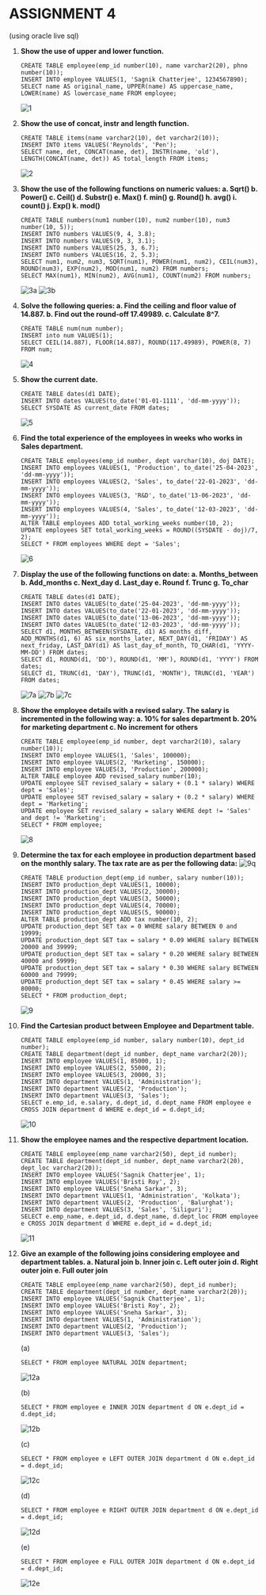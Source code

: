 # ASSIGNMENT 4

(using oracle live sql)

1. **Show the use of upper and lower function.**

   ```
   CREATE TABLE employee(emp_id number(10), name varchar2(20), phno number(10));
   INSERT INTO employee VALUES(1, 'Sagnik Chatterjee', 1234567890);
   SELECT name AS original_name, UPPER(name) AS uppercase_name, LOWER(name) AS lowercase_name FROM employee;
   ```
   ![1](https://github.com/GodPhoenix2003/SEM-5/assets/100948753/0eb9f091-3063-41f6-8cef-f9ce25ad887c)

2. **Show the use of concat, instr and length function.**

   ```
   CREATE TABLE items(name varchar2(10), det varchar2(10));
   INSERT INTO items VALUES('Reynolds', 'Pen');
   SELECT name, det, CONCAT(name, det), INSTR(name, 'old'), LENGTH(CONCAT(name, det)) AS total_length FROM items;
   ```
   ![2](https://github.com/GodPhoenix2003/SEM-5/assets/100948753/191ba3da-5313-4160-9230-a707ce056a46)

3. **Show the use of the following functions on numeric values:
   a. Sqrt()
   b. Power()
   c. Ceil()
   d. Substr()
   e. Max()
   f. min()
   g. Round()
   h. avg()
   i. count()
   j. Exp()
   k. mod()**

   ```
   CREATE TABLE numbers(num1 number(10), num2 number(10), num3 number(10, 5));
   INSERT INTO numbers VALUES(9, 4, 3.8);
   INSERT INTO numbers VALUES(9, 3, 3.1);
   INSERT INTO numbers VALUES(25, 3, 6.7);
   INSERT INTO numbers VALUES(16, 2, 5.3);
   SELECT num1, num2, num3, SQRT(num1), POWER(num1, num2), CEIL(num3), ROUND(num3), EXP(num2), MOD(num1, num2) FROM numbers;
   SELECT MAX(num1), MIN(num2), AVG(num1), COUNT(num2) FROM numbers;
   ```
   ![3a](https://github.com/GodPhoenix2003/SEM-5/assets/100948753/ed1724c0-e64d-4f19-9169-0e12c468f645)
   ![3b](https://github.com/GodPhoenix2003/SEM-5/assets/100948753/507b2dd2-d2f4-4d2b-853a-48d870bff300)

4. **Solve the following queries:
   a. Find the ceiling and floor value of 14.887.
   b. Find out the round-off 17.49989.
   c. Calculate 8^7.**

   ```
   CREATE TABLE num(num number);
   INSERT into num VALUES(1);
   SELECT CEIL(14.887), FLOOR(14.887), ROUND(117.49989), POWER(8, 7) FROM num;
   ```
   ![4](https://github.com/GodPhoenix2003/SEM-5/assets/100948753/788c781f-7be5-466d-b69c-1dffcee5690a)

5. **Show the current date.**

   ```
   CREATE TABLE dates(d1 DATE);
   INSERT INTO dates VALUES(to_date('01-01-1111', 'dd-mm-yyyy'));
   SELECT SYSDATE AS current_date FROM dates;
   ```
   ![5](https://github.com/GodPhoenix2003/SEM-5/assets/100948753/77b73f22-e81f-41f3-902c-54172649033c)

6. **Find the total experience of the employees in weeks who works in Sales department.**

   ```
   CREATE TABLE employees(emp_id number, dept varchar(10), doj DATE);
   INSERT INTO employees VALUES(1, 'Production', to_date('25-04-2023', 'dd-mm-yyyy'));
   INSERT INTO employees VALUES(2, 'Sales', to_date('22-01-2023', 'dd-mm-yyyy'));
   INSERT INTO employees VALUES(3, 'R&D', to_date('13-06-2023', 'dd-mm-yyyy'));
   INSERT INTO employees VALUES(4, 'Sales', to_date('12-03-2023', 'dd-mm-yyyy'));
   ALTER TABLE employees ADD total_working_weeks number(10, 2);
   UPDATE employees SET total_working_weeks = ROUND((SYSDATE - doj)/7, 2);
   SELECT * FROM employees WHERE dept = 'Sales';
   ```
   ![6](https://github.com/GodPhoenix2003/SEM-5/assets/100948753/1729d4a1-6bf3-49ff-a1c2-bf0ec425575b)

7. **Display the use of the following functions on date:
   a. Months_between
   b. Add_months
   c. Next_day
   d. Last_day
   e. Round
   f. Trunc
   g. To_char**

   ```
   CREATE TABLE dates(d1 DATE);
   INSERT INTO dates VALUES(to_date('25-04-2023', 'dd-mm-yyyy'));
   INSERT INTO dates VALUES(to_date('22-01-2023', 'dd-mm-yyyy'));
   INSERT INTO dates VALUES(to_date('13-06-2023', 'dd-mm-yyyy'));
   INSERT INTO dates VALUES(to_date('12-03-2023', 'dd-mm-yyyy'));
   SELECT d1, MONTHS_BETWEEN(SYSDATE, d1) AS months_diff, ADD_MONTHS(d1, 6) AS six_months_later, NEXT_DAY(d1, 'FRIDAY') AS next_friday, LAST_DAY(d1) AS last_day_of_month, TO_CHAR(d1, 'YYYY-MM-DD') FROM dates;
   SELECT d1, ROUND(d1, 'DD'), ROUND(d1, 'MM'), ROUND(d1, 'YYYY') FROM dates;
   SELECT d1, TRUNC(d1, 'DAY'), TRUNC(d1, 'MONTH'), TRUNC(d1, 'YEAR') FROM dates;
   ```
   ![7a](https://github.com/GodPhoenix2003/SEM-5/assets/100948753/4f96c670-3e98-4322-8690-2d06a88af22f)
   ![7b](https://github.com/GodPhoenix2003/SEM-5/assets/100948753/3dd5f837-48a8-4fe5-8cc7-73de67746959)
   ![7c](https://github.com/GodPhoenix2003/SEM-5/assets/100948753/ca316eba-4850-4af3-a682-e204a14a196a)

8. **Show the employee details with a revised salary. The salary is incremented in the following way:
   a. 10% for sales department
   b. 20% for marketing department
   c. No increment for others**

   ```
   CREATE TABLE employee(emp_id number, dept varchar2(10), salary number(10));
   INSERT INTO employee VALUES(1, 'Sales', 100000);
   INSERT INTO employee VALUES(2, 'Marketing', 150000);
   INSERT INTO employee VALUES(3, 'Production', 200000);
   ALTER TABLE employee ADD revised_salary number(10);
   UPDATE employee SET revised_salary = salary + (0.1 * salary) WHERE dept = 'Sales';
   UPDATE employee SET revised_salary = salary + (0.2 * salary) WHERE dept = 'Marketing';
   UPDATE employee SET revised_salary = salary WHERE dept != 'Sales' and dept != 'Marketing';
   SELECT * FROM employee;
   ```
   ![8](https://github.com/GodPhoenix2003/SEM-5/assets/100948753/63a123d0-4ee4-44fc-87e2-2c8a4cb37d5a)

9. **Determine the tax for each employee in production department based on the monthly salary. The tax rate are as per the following data:**
   ![9q](https://github.com/GodPhoenix2003/SEM-5/assets/100948753/a10cbd2e-47a2-4f80-9844-8cd21fb0f3dc)

   ```
   CREATE TABLE production_dept(emp_id number, salary number(10));
   INSERT INTO production_dept VALUES(1, 10000);
   INSERT INTO production_dept VALUES(2, 30000);
   INSERT INTO production_dept VALUES(3, 50000);
   INSERT INTO production_dept VALUES(4, 70000);
   INSERT INTO production_dept VALUES(5, 90000);
   ALTER TABLE production_dept ADD tax number(10, 2);
   UPDATE production_dept SET tax = 0 WHERE salary BETWEEN 0 and 19999;
   UPDATE production_dept SET tax = salary * 0.09 WHERE salary BETWEEN 20000 and 39999;
   UPDATE production_dept SET tax = salary * 0.20 WHERE salary BETWEEN 40000 and 59999;
   UPDATE production_dept SET tax = salary * 0.30 WHERE salary BETWEEN 60000 and 79999;
   UPDATE production_dept SET tax = salary * 0.45 WHERE salary >= 80000;
   SELECT * FROM production_dept;
   ```
   ![9](https://github.com/GodPhoenix2003/SEM-5/assets/100948753/03a352a8-fce7-4134-8299-817853fa62e9)

10. **Find the Cartesian product between Employee and Department table.**

    ```
    CREATE TABLE employee(emp_id number, salary number(10), dept_id number);
    CREATE TABLE department(dept_id number, dept_name varchar2(20));
    INSERT INTO employee VALUES(1, 85000, 1);
    INSERT INTO employee VALUES(2, 55000, 2);
    INSERT INTO employee VALUES(3, 20000, 3);
    INSERT INTO department VALUES(1, 'Administration');
    INSERT INTO department VALUES(2, 'Production');
    INSERT INTO department VALUES(3, 'Sales');
    SELECT e.emp_id, e.salary, d.dept_id, d.dept_name FROM employee e CROSS JOIN department d WHERE e.dept_id = d.dept_id;
    ```
    ![10](https://github.com/GodPhoenix2003/SEM-5/assets/100948753/7740c930-24ea-405b-8cdb-a3c9c4f994c6)

11. **Show the employee names and the respective department location.**

    ```
    CREATE TABLE employee(emp_name varchar2(50), dept_id number);
    CREATE TABLE department(dept_id number, dept_name varchar2(20), dept_loc varchar2(20));
    INSERT INTO employee VALUES('Sagnik Chatterjee', 1);
    INSERT INTO employee VALUES('Bristi Roy', 2);
    INSERT INTO employee VALUES('Sneha Sarkar', 3);
    INSERT INTO department VALUES(1, 'Administration', 'Kolkata');
    INSERT INTO department VALUES(2, 'Production', 'Balurghat');
    INSERT INTO department VALUES(3, 'Sales', 'Siliguri');
    SELECT e.emp_name, e.dept_id, d.dept_name, d.dept_loc FROM employee e CROSS JOIN department d WHERE e.dept_id = d.dept_id;
    ```
    ![11](https://github.com/GodPhoenix2003/SEM-5/assets/100948753/6c698db0-7e3c-464b-b25e-8d59500d302c)

12. **Give an example of the following joins considering employee and department tables.
    a. Natural join
    b. Inner join
    c. Left outer join
    d. Right outer join
    e. Full outer join**

    ```
    CREATE TABLE employee(emp_name varchar2(50), dept_id number);
    CREATE TABLE department(dept_id number, dept_name varchar2(20));
    INSERT INTO employee VALUES('Sagnik Chatterjee', 1);
    INSERT INTO employee VALUES('Bristi Roy', 2);
    INSERT INTO employee VALUES('Sneha Sarkar', 3);
    INSERT INTO department VALUES(1, 'Administration');
    INSERT INTO department VALUES(2, 'Production');
    INSERT INTO department VALUES(3, 'Sales');
    ```
    (a)

    ```
    SELECT * FROM employee NATURAL JOIN department;
    ```
    ![12a](https://github.com/GodPhoenix2003/SEM-5/assets/100948753/007b619d-257a-420f-80bf-6357935fa9be)

    (b)

    ```
    SELECT * FROM employee e INNER JOIN department d ON e.dept_id = d.dept_id;
    ```
    ![12b](https://github.com/GodPhoenix2003/SEM-5/assets/100948753/b3d431ff-5a25-40d6-8e71-d77a8f622e14)

    (c)

    ```
    SELECT * FROM employee e LEFT OUTER JOIN department d ON e.dept_id = d.dept_id;
    ```
    ![12c](https://github.com/GodPhoenix2003/SEM-5/assets/100948753/de810656-70a2-43e7-a192-0f2fd76654b8)

    (d)

    ```
    SELECT * FROM employee e RIGHT OUTER JOIN department d ON e.dept_id = d.dept_id;
    ```
    ![12d](https://github.com/GodPhoenix2003/SEM-5/assets/100948753/f5efb020-e1d2-41f1-838a-6b13598d4b33)

    (e)

    ```
    SELECT * FROM employee e FULL OUTER JOIN department d ON e.dept_id = d.dept_id;
    ```
    ![12e](https://github.com/GodPhoenix2003/SEM-5/assets/100948753/6353ea28-3230-4c0f-b967-0f2d8a4ec80b)
